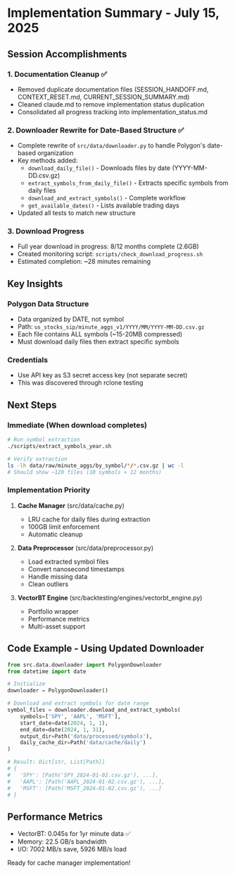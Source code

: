 # Implementation Summary - July 15, 2025

## Session Accomplishments

### 1. Documentation Cleanup ✅
- Removed duplicate documentation files (SESSION_HANDOFF.md, CONTEXT_RESET.md, CURRENT_SESSION_SUMMARY.md)
- Cleaned claude.md to remove implementation status duplication
- Consolidated all progress tracking into implementation_status.md

### 2. Downloader Rewrite for Date-Based Structure ✅
- Complete rewrite of `src/data/downloader.py` to handle Polygon's date-based organization
- Key methods added:
  - `download_daily_file()` - Downloads files by date (YYYY-MM-DD.csv.gz)
  - `extract_symbols_from_daily_file()` - Extracts specific symbols from daily files
  - `download_and_extract_symbols()` - Complete workflow
  - `get_available_dates()` - Lists available trading days
- Updated all tests to match new structure

### 3. Download Progress
- Full year download in progress: 8/12 months complete (2.6GB)
- Created monitoring script: `scripts/check_download_progress.sh`
- Estimated completion: ~28 minutes remaining

## Key Insights

### Polygon Data Structure
- Data organized by DATE, not symbol
- Path: `us_stocks_sip/minute_aggs_v1/YYYY/MM/YYYY-MM-DD.csv.gz`
- Each file contains ALL symbols (~15-20MB compressed)
- Must download daily files then extract specific symbols

### Credentials
- Use API key as S3 secret access key (not separate secret)
- This was discovered through rclone testing

## Next Steps

### Immediate (When download completes)
```bash
# Run symbol extraction
./scripts/extract_symbols_year.sh

# Verify extraction
ls -lh data/raw/minute_aggs/by_symbol/*/*.csv.gz | wc -l
# Should show ~120 files (10 symbols × 12 months)
```

### Implementation Priority
1. **Cache Manager** (src/data/cache.py)
   - LRU cache for daily files during extraction
   - 100GB limit enforcement
   - Automatic cleanup

2. **Data Preprocessor** (src/data/preprocessor.py)
   - Load extracted symbol files
   - Convert nanosecond timestamps
   - Handle missing data
   - Clean outliers

3. **VectorBT Engine** (src/backtesting/engines/vectorbt_engine.py)
   - Portfolio wrapper
   - Performance metrics
   - Multi-asset support

## Code Example - Using Updated Downloader

```python
from src.data.downloader import PolygonDownloader
from datetime import date

# Initialize
downloader = PolygonDownloader()

# Download and extract symbols for date range
symbol_files = downloader.download_and_extract_symbols(
    symbols=['SPY', 'AAPL', 'MSFT'],
    start_date=date(2024, 1, 1),
    end_date=date(2024, 1, 31),
    output_dir=Path('data/processed/symbols'),
    daily_cache_dir=Path('data/cache/daily')
)

# Result: Dict[str, List[Path]]
# {
#   'SPY': [Path('SPY_2024-01-02.csv.gz'), ...],
#   'AAPL': [Path('AAPL_2024-01-02.csv.gz'), ...],
#   'MSFT': [Path('MSFT_2024-01-02.csv.gz'), ...]
# }
```

## Performance Metrics
- VectorBT: 0.045s for 1yr minute data ✅
- Memory: 22.5 GB/s bandwidth
- I/O: 7002 MB/s save, 5926 MB/s load

Ready for cache manager implementation!